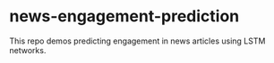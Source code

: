 # news-engagement-prediction
 This repo demos predicting engagement in news articles using LSTM networks.
